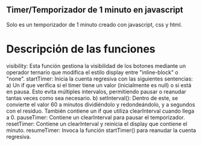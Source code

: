 ## Timer/Temporizador de 1 minuto en javascript
Solo es un temporizador de 1 minuto creado con javascript, css y html.

# Descripción de las funciones
visibility: Esta función gestiona la visibilidad de los botones mediante un operador ternario que modifica el estilo display entre "inline-block" o "none".
startTimer: Inicia la cuenta regresiva con las siguientes sentencias:
a) Un if que verifica si el timer tiene un valor (inicialmente es null) o si está en pausa. Esto evita múltiples intervalos, permitiendo pausar o reanudar tantas veces como sea necesario.
b) setInterval(): Dentro de este, se convierte el valor 60 a minutos dividiéndolo y redondeándolo, y a segundos con el residuo. También contiene un if que utiliza clearInterval cuando llega a 0.
pauseTimer: Contiene un clearInterval para pausar el temporizador.
resetTimer: Contiene un clearInterval y reinicia el display que contiene el minuto.
resumeTimer: Invoca la función startTimer() para reanudar la cuenta regresiva.
